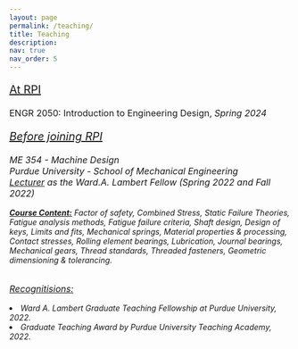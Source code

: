 ```yaml
---
layout: page
permalink: /teaching/
title: Teaching
description:  
nav: true
nav_order: 5
---
```


<p style="font-size: 20px;">  <u>At RPI</u><br>

<p style="font-size: 16px;"> ENGR 2050: Introduction to Engineering Design,     <i> Spring 2024 </p>


<p style="font-size: 20px;">  <u>Before joining RPI</u><br>

<p style="font-size: 16px;">ME 354 - Machine Design<br>Purdue University - School of Mechanical Engineering <br> <u>Lecturer</u> as the Ward.A. Lambert Fellow (Spring 2022 and Fall 2022) <br></p>

 <u><b>Course Content:</b></u> Factor of safety, Combined Stress, Static Failure Theories, Fatigue analysis methods, Fatigue failure criteria, Shaft design, Design of keys, Limits and fits, Mechanical springs, Material properties & processing, Contact stresses, Rolling element bearings, Lubrication, Journal bearings, Mechanical gears, Thread standards, Threaded fasteners, Geometric dimensioning & tolerancing. 
 <br>
 <br>
  <p style="font-size: 16px;"> <u>Recognitisions:</u> 
 <li>Ward A. Lambert Graduate Teaching Fellowship at Purdue University, 2022.
</li> 
<li>Graduate Teaching Award by Purdue University Teaching Academy, 2022.
</li>  

